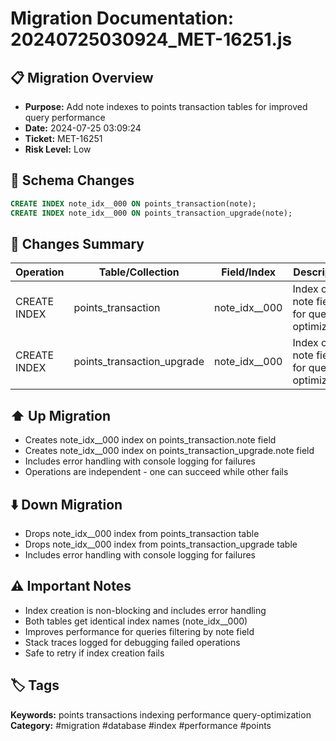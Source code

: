 # Migration Documentation: 20240725030924_MET-16251.js

## 📋 Migration Overview
- **Purpose:** Add note indexes to points transaction tables for improved query performance
- **Date:** 2024-07-25 03:09:24
- **Ticket:** MET-16251
- **Risk Level:** Low

## 🔧 Schema Changes
```sql
CREATE INDEX note_idx__000 ON points_transaction(note);
CREATE INDEX note_idx__000 ON points_transaction_upgrade(note);
```

## 📝 Changes Summary
| Operation | Table/Collection | Field/Index | Description |
|-----------|-----------------|-------------|-------------|
| CREATE INDEX | points_transaction | note_idx__000 | Index on note field for query optimization |
| CREATE INDEX | points_transaction_upgrade | note_idx__000 | Index on note field for query optimization |

## ⬆️ Up Migration
- Creates note_idx__000 index on points_transaction.note field
- Creates note_idx__000 index on points_transaction_upgrade.note field
- Includes error handling with console logging for failures
- Operations are independent - one can succeed while other fails

## ⬇️ Down Migration
- Drops note_idx__000 index from points_transaction table
- Drops note_idx__000 index from points_transaction_upgrade table
- Includes error handling with console logging for failures

## ⚠️ Important Notes
- Index creation is non-blocking and includes error handling
- Both tables get identical index names (note_idx__000)
- Improves performance for queries filtering by note field
- Stack traces logged for debugging failed operations
- Safe to retry if index creation fails

## 🏷️ Tags
**Keywords:** points transactions indexing performance query-optimization
**Category:** #migration #database #index #performance #points
